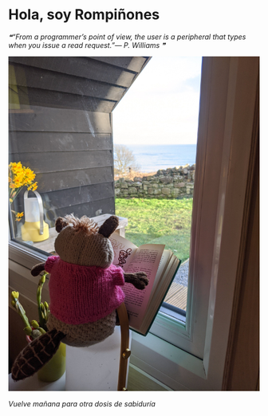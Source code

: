 # Hola, soy Rompiñones

<!--STARTS_HERE_QUOTE_README-->
<i>❝“From a programmer’s point of view, the user is a peripheral that types when you issue a read request.”— P. Williams   ❞</i>
<!--ENDS_HERE_QUOTE_README-->

<!--START_SECTION:update_image-->
![alt text](https://raw.githubusercontent.com/focaalvarez/rompinones/main/.github/images/IMG_20220219_152239.jpg?raw=true)
<!--END_SECTION:update_image-->

*Vuelve mañana para otra dosis de sabiduría*

